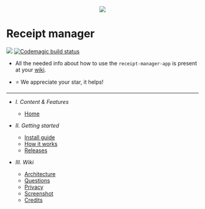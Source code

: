 <p align="center">

  <img  src="https://i.imgur.com/2nv3XHBl.png">

</p>

# Receipt manager
![](https://cdn.rawgit.com/sindresorhus/awesome/d7305f38d29fed78fa85652e3a63e154dd8e8829/media/badge.svg)
[![Codemagic build status](https://api.codemagic.io/apps/5fcbc24c59d78f5801f494d8/5fcbc24c59d78f5801f494d7/status_badge.svg)](https://codemagic.io/apps/5fcbc24c59d78f5801f494d8/5fcbc24c59d78f5801f494d7/latest_build) 


* All the needed info about how to  use the `receipt-manager-app` is present at your [wiki](https://github.com/ReceiptManager/receipt-manager-app/wiki). 

* :star: We appreciate your star, it helps!

---

- *I. Content & Features*
  - [Home](https://github.com/ReceiptManager/receipt-parser-app/wiki)
  

- *II. Getting started*
  - [Install guide](https://github.com/ReceiptManager/receipt-parser-app/wiki/Install-guide)
  - [How it works](https://github.com/ReceiptManager/receipt-parser-app/wiki/How-it-works)
  - [Releases](https://github.com/ReceiptManager/receipt-parser-app/wiki/Releases)
  
- *III. Wiki*
  - [Architecture](https://github.com/ReceiptManager/receipt-parser-app/wiki/Architecture)
  - [Questions](https://github.com/ReceiptManager/receipt-parser-app/wiki/Questions)
  - [Privacy](https://github.com/ReceiptManager/receipt-parser-app/wiki/Privacy)
  - [Screenshot](https://github.com/ReceiptManager/receipt-parser-app/wiki/Screenshots)
  - [Credits](https://github.com/ReceiptManager/receipt-parser-app/wiki/Credits)
  

